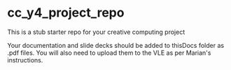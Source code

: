 # cc_y4_project_repo
This is a stub starter repo for your creative computing project

Your documentation and slide decks should be added to thisDocs folder as .pdf files. You will also need to upload them to the VLE as per Marian's instructions.

